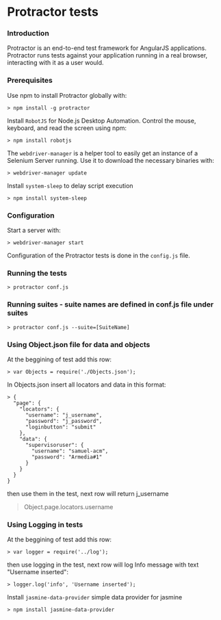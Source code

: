 # Protractor tests

### Introduction
Protractor is an end-to-end test framework for AngularJS applications. Protractor runs tests against your application running in a real browser, interacting with it as a user would.
### Prerequisites
Use npm to install Protractor globally with:
```
> npm install -g protractor
```
Install ```RobotJS``` for Node.js Desktop Automation. Control the mouse, keyboard, and read the screen using npm:
```
> npm install robotjs
```
The ```webdriver-manager``` is a helper tool to easily get an instance of a Selenium Server running. Use it to download the necessary binaries with:
```
> webdriver-manager update
```
Install ```system-sleep``` to delay script execution
````
> npm install system-sleep
````
### Configuration
Start a server with:
```
> webdriver-manager start
```

Configuration of the Protractor tests is done in the ```config.js``` file. 

### Running the tests
```
> protractor conf.js
```

### Running suites - suite names are defined in conf.js file under suites
```
> protractor conf.js --suite=[SuiteName]
```

### Using Object.json file for data and objects
At the beggining of test add this row:
```
> var Objects = require('./Objects.json'); 

```
In Objects.json insert all locators and data in this format: 

```
> { 
  "page": {
    "locators": {
      "username": "j_username",
      "password": "j_password",
      "loginbutton": "submit"
    },
    "data": {
      "supervisoruser": {
        "username": "samuel-acm",
        "password": "Armedia#1"
      }
    }
  }
}

```
then use them in the test, next row will return j_username

> Object.page.locators.username 

### Using Logging in tests
At the beggining of test add this row:
```
> var logger = require('../log');

```
then use logging in the test, next row will log Info message with text "Username inserted": 
```
> logger.log('info', 'Username inserted');

```
Install ```jasmine-data-provider``` simple data provider for jasmine
````
> npm install jasmine-data-provider

````
